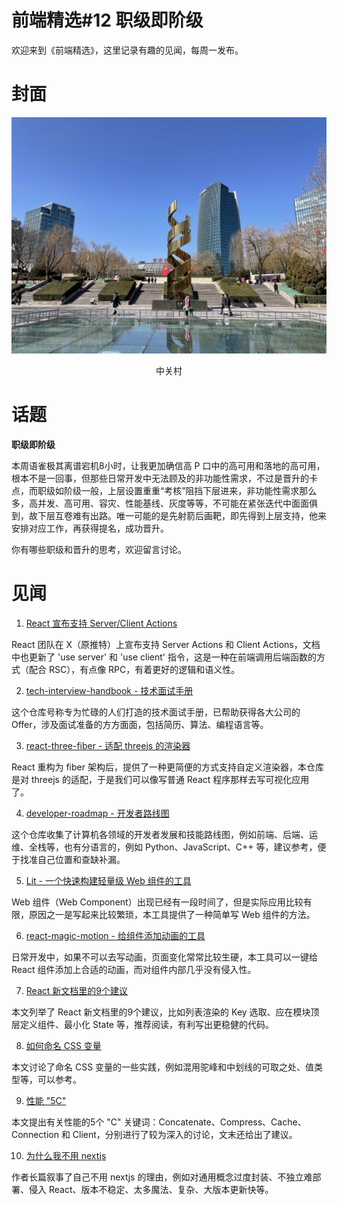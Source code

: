 # 前端精选#12 职级即阶级

欢迎来到《前端精选》，这里记录有趣的见闻，每周一发布。

# 封面

![](../assets/中关村.jpg)
<p align=center>中关村</p>

# 话题

**职级即阶级**

本周语雀极其离谱宕机8小时，让我更加确信高 P 口中的高可用和落地的高可用，根本不是一回事，但那些日常开发中无法顾及的非功能性需求，不过是晋升的卡点，而职级如阶级一般，上层设置重重“考核”阻挡下层进来，非功能性需求那么多，高并发、高可用、容灾、性能基线、灰度等等，不可能在紧张迭代中面面俱到，故下层互卷难有出路。唯一可能的是先射箭后画靶，即先得到上层支持，他来安排对应工作，再获得提名，成功晋升。

你有哪些职级和晋升的思考，欢迎留言讨论。

# 见闻

1. [React 宣布支持 Server/Client Actions](https://react.dev/reference/react/use-client)

React 团队在 X（原推特）上宣布支持 Server Actions 和 Client Actions，文档中也更新了 'use server' 和 'use client' 指令，这是一种在前端调用后端函数的方式（配合 RSC），有点像 RPC，有着更好的逻辑和语义性。

2. [tech-interview-handbook - 技术面试手册](https://github.com/yangshun/tech-interview-handbook)

这个仓库号称专为忙碌的人们打造的技术面试手册，已帮助获得各大公司的 Offer，涉及面试准备的方方面面，包括简历、算法、编程语言等。

3. [react-three-fiber - 适配 threejs 的渲染器](https://github.com/pmndrs/react-three-fiber)

React 重构为 fiber 架构后，提供了一种更简便的方式支持自定义渲染器，本仓库是对 threejs 的适配，于是我们可以像写普通 React 程序那样去写可视化应用了。

4. [developer-roadmap - 开发者路线图](https://github.com/kamranahmedse/developer-roadmap)

这个仓库收集了计算机各领域的开发者发展和技能路线图，例如前端、后端、运维、全栈等，也有分语言的，例如 Python、JavaScript、C++ 等，建议参考，便于找准自己位置和查缺补漏。

5. [Lit - 一个快速构建轻量级 Web 组件的工具](https://lit.dev/)

Web 组件（Web Component）出现已经有一段时间了，但是实际应用比较有限，原因之一是写起来比较繁琐，本工具提供了一种简单写 Web 组件的方法。

6. [react-magic-motion - 给组件添加动画的工具](https://www.react-magic-motion.com/)

日常开发中，如果不可以去写动画，页面变化常常比较生硬，本工具可以一键给 React 组件添加上合适的动画，而对组件内部几乎没有侵入性。


7. [React 新文档里的9个建议](https://blog.testdouble.com/posts/2023-10-16-react-docs-recommendations)

本文列举了 React 新文档里的9个建议，比如列表渲染的 Key 选取、应在模块顶层定义组件、最小化 State 等，推荐阅读，有利写出更稳健的代码。

8. [如何命名 CSS 变量](https://jwdallas.com/posts/namingcssvariables/)

本文讨论了命名 CSS 变量的一些实践，例如混用驼峰和中划线的可取之处、值类型等，可以参考。

9. [性能 "5C"](https://csswizardry.com/2023/10/the-three-c-concatenate-compress-cache/)

本文提出有关性能的5个 "C" 关键词：Concatenate、Compress、Cache、Connection 和 Client，分别进行了较为深入的讨论，文末还给出了建议。


10. [为什么我不用 nextjs](https://www.epicweb.dev/why-i-wont-use-nextjs)

作者长篇叙事了自己不用 nextjs 的理由，例如对通用概念过度封装、不独立难部署、侵入 React、版本不稳定、太多魔法、复杂、大版本更新快等。








